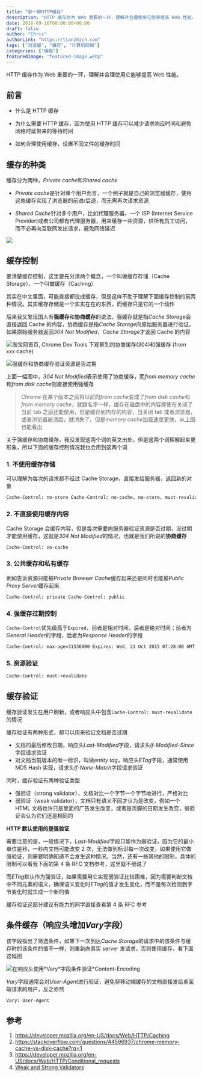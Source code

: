 ```yaml
---
title: "聊一聊HTTP缓存"
description: "HTTP 缓存作为 Web 重要的一环，理解并合理使用它能够提高 Web 性能。"
date: 2018-09-16T00:00:00+08:00
draft: false
author: "Chris"
authorLink: "https://tianzhich.com"
tags: ["浏览器", "缓存", "计算机网络"]
categories: ["编程"]
featuredImage: "featured-image.webp"
---
```


HTTP 缓存作为 Web 重要的一环，理解并合理使用它能够提高 Web 性能。

<!--more-->

## 前言

- 什么是 HTTP 缓存

- 为什么需要 HTTP 缓存，因为使用 HTTP 缓存可以减少请求响应时间和避免网络时延带来的等待时间

- 如何合理使用缓存，设置不同文件的缓存时间

## 缓存的种类

缓存分为两种，*Private cache*和*Shared cache*

- *Private cache*是针对单个用户而言，一个例子就是自己的浏览器缓存，使用这些缓存实现了浏览器的前进/后退，而无需再次请求资源

- *Shared Cache*针对多个用户，比如代理服务器，一个 ISP (Internet Service Provider)或者公司都有代理服务器，用来缓存一些资源，供所有员工访问，而不必再向互联网发出请求，避免网络延迟

![](http-cache-type.png)

## 缓存控制

要清楚缓存控制，这里要先分清两个概念，一个叫做缓存存储（Cache Storage），一个叫做缓存（Caching）

其实在中文里面，可能直接都说成缓存，但是这样不助于理解下面缓存控制的前两种情况。其实缓存存储是一个实实在在的东西，而缓存只是它的一个动作

后来我又发现国人有**强缓存**和**协商缓存**的说法，强缓存就是指*Cache Storage*会直接返回 Cache 的内容，协商缓存是指*Cache Storage*向原始服务器进行验证，如果原始服务器返回*304 Not Modified*，*Cache Storage*才返回 Cache 的内容

![](chrome-memeory-cache-disk-cache.png "淘宝网首页, Chrome Dev Tools 下观察到的协商缓存(304)和强缓存 (from xxx cache)")

![](HTTPStaleness.png "强缓存和协商缓存验证资源是否过期")

上面一幅图中，*304 Not Modified*表示使用了协商缓存，而*from memory cache*和*from disk cache*则直接使用强缓存

> Chrome 在某个版本之后将以前的*from cache*变成了*from disk cache*和*from memory cache*，就跟名字一样，缓存在磁盘中的内容即使在关闭了当前 tab 之后还能使用，但是缓存到内存的内容，当关闭 tab 或者浏览器，或者浏览器崩溃后，就消失了。但是*memory cache*加载速度更快，从上图也能看出

关于强缓存和协商缓存，我没发现这两个词的英文出处，但是这两个词理解起来更形象，所以下面的缓存控制情况我也会用到这两个词

### 1. 不使用**缓存存储**

可以理解为每次的请求都不经过 Cache Storage，直接发给服务器，返回新的对象

```html
Cache-Control: no-store Cache-Control: no-cache, no-store, must-revalidate
```

### 2. 不直接使用**缓存内容**

Cache Storage 会缓存内容，但是每次需要向服务器验证资源是否过期，没过期才能使用缓存，这就是*304 Not Modified*的情况，也就是我们所说的**协商缓存**

```html
Cache-Control: no-cache
```

### 3. 公共缓存和私有缓存

例如告诉资源只能被*Private Browser Cache*缓存起来还是同时也能被*Public Proxy Server*缓存起来

```html
Cache-Control: private Cache-Control: public
```

### 4. 强缓存过期控制

`Cache-Control`优先级高于`Expired`，前者是相对时间，后者是绝对时间；前者为*General Header*的字段，后者为*Response Header*的字段

```html
Cache-Control: max-age=31536000 Expires: Wed, 21 Oct 2015 07:28:00 GMT
```

### 5. 资源验证

```html
Cache-Control: must-revalidate
```

## 缓存验证

缓存验证发生在用户刷新，或者响应头中包含`Cache-Control: must-revalidate`的情况

缓存验证有两种形式，都可以用来验证文档是否过期

- 文档的最后修改日期，响应头*Last-Modified*字段，请求头*If-Modified-Since*字段请求验证
- 对文档当前版本的唯一标识，叫做*entity tag*，响应头*ETag*字段，通常使用 MD5 Hash 实现，请求头*If-None-Match*字段请求验证

同时，缓存验证有两种验证类型

- 强验证（strong validator），文档对比一个字节一个字节地进行，严格对比
- 弱验证（weak validator），文档只有语义不同才认为是改变，例如一个 HTML 文档也许只是里面的广告发生改变，或者是页脚的日期发生改变，弱验证会认为它们还是相同的

**HTTP 默认使用的是强验证**

需要注意的是，一般情况下，*Last-Modified*字段只能作为弱验证，因为它的最小单位是秒，一秒内文档可能改变 2 次，无法做到标识每一次改变，如果使用它做强验证，则需要明确知道不会发生这种情况。当然，还有一些其他的限制，具体的限制可以看我下面的第 4 条 RFC 文档参考，这里就不细说了

而*ETag*默认作为强验证，如果需要用它实现弱验证比较困难，因为需要判断文档中不同元素的语义，确保语义变化时*ETag*的值才发生变化，而不是每次检测到字节变化时就生成一个新的值

缓存验证这部分建议有能力的同学直接查看第 4 条 RFC 参考

## 条件缓存（响应头增加*Vary*字段）

该字段指出了筛选条件，如果下一次到达*Cache Storage*的请求中的该条件与缓存时的该条件的值不一样，则重新向真实 server 发请求，否则使用缓存，看下面这幅图

![](HTTPVary.png "在响应头使用*Vary*字段条件验证*Content-Encoding")

*Vary*字段通常会对*User-Agent*进行验证，避免将移动端缓存的文档直接发给桌面端请求的用户，反之亦然

```html
Vary: User-Agent
```

## 参考

1. https://developer.mozilla.org/en-US/docs/Web/HTTP/Caching
2. https://stackoverflow.com/questions/44596937/chrome-memory-cache-vs-disk-cache?rq=1
3. https://developer.mozilla.org/en-US/docs/Web/HTTP/Conditional_requests
4. [Weak and Strong Validators](https://www.freesoft.org/CIE/RFC/2068/138.htm)
